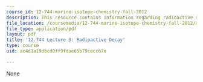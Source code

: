 ```yaml
---
course_id: 12-744-marine-isotope-chemistry-fall-2012
description: This resource contains information regarding radioactive decay.
file_location: /coursemedia/12-744-marine-isotope-chemistry-fall-2012/ac4d1a19dbcd0ff9fdae65b79cecc67e_MIT12_744F12_Lec3.pdf
file_type: application/pdf
layout: pdf
title: '12.744 Lecture 3: Radioactive Decay'
type: course
uid: ac4d1a19dbcd0ff9fdae65b79cecc67e

---
```

None